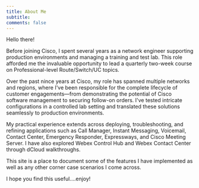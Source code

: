 ```yaml
---
title: About Me
subtitle:
comments: false
---
```


Hello there!

Before joining Cisco, I spent several years as a network engineer supporting production environments and managing a training and test lab. This role afforded me the invaluable opportunity to lead a quarterly two-week course on Professional-level Route/Switch/UC topics.

Over the past nince years at Cisco, my role has spanned multiple networks and regions, where I've been responsible for the complete lifecycle of customer engagements—from demonstrating the potential of Cisco software management to securing follow-on orders. I've tested intricate configurations in a controlled lab setting and translated these solutions seamlessly to production environments.

My practical experience extends across deploying, troubleshooting, and refining applications such as Call Manager, Instant Messaging, Voicemail, Contact Center, Emergency Responder, Expressways, and Cisco Meeting Server. I have also explored Webex Control Hub and Webex Contact Center through dCloud walkthroughs.

This site is a place to document some of the features I have implemented as well as any other corner case scenarios I come across.

I hope you find this useful....enjoy!

